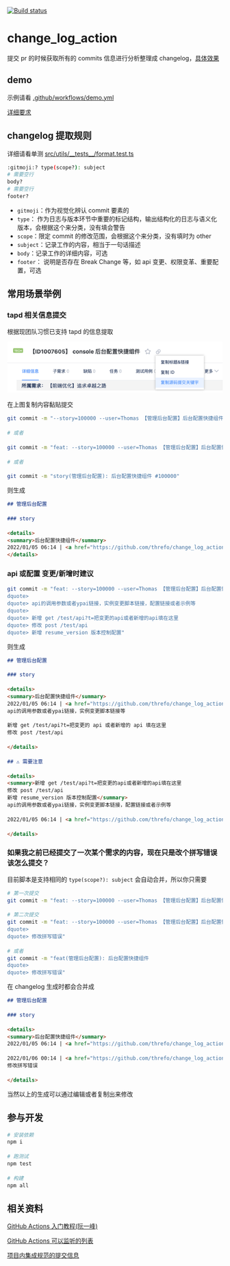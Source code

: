 [![Build status](https://github.com/threfo/change_log_action/actions/workflows/check-dist.yml/badge.svg?branch=main)](https://github.com/threfo/change_log_action/actions/workflows/check-dist.yml)

# change_log_action

提交 pr 的时候获取所有的 commits 信息进行分析整理成 changelog，[具体效果](https://github.com/threfo/change_log_action/pull/1)

## demo

示例请看 [.github/workflows/demo.yml](.github/workflows/demo.yml)

[详细要求](action.yml)

## changelog 提取规则

详细请看单测 [src/utils/\_\_tests\_\_/format.test.ts](src/utils/__tests__/format.test.ts)

```bash
:gitmoji:? type(scope?): subject
# 需要空行
body?
# 需要空行
footer?
```

- `gitmoji`：作为视觉化辨认 commit 要素的
- `type`： 作为日志与版本环节中重要的标记结构，输出结构化的日志与语义化版本，会根据这个来分类，没有填会警告
- `scope`：限定 commit 的修改范围，会根据这个来分类，没有填时为 other
- `subject`：记录工作的内容，相当于一句话描述
- `body`：记录工作的详细内容，可选
- `footer`： 说明是否存在 Break Change 等，如 api 变更、权限变革、重要配置，可选

## 常用场景举例

### tapd 相关信息提交

根据现团队习惯已支持 tapd 的信息提取

![tapd](docs/img/tapd.png)

在上图复制内容黏贴提交

```bash
git commit -m "--story=100000 --user=Thomas 【管理后台配置】后台配置快捷组件 https://www.tapd.cn/12345/s/1240224"

# 或者

git commit -m "feat: --story=100000 --user=Thomas 【管理后台配置】后台配置快捷组件 https://www.tapd.cn/12345/s/1240224"

# 或者

git commit -m "story(管理后台配置): 后台配置快捷组件 #100000"
```

则生成

```md
## 管理后台配置

### story

<details>
<summary>后台配置快捷组件</summary>
2022/01/05 06:14 | <a href="https://github.com/threfo/change_log_action/commit/111" title="thomas-ballo | liurongliang@balloai.com" target="_blank">详细代码</a> | <a href="https://www.tapd.cn/12345/s/1240224" target="_blank">issue 100000</a>
</details>
```

### api 或配置 变更/新增时建议

```bash
git commit -m "feat: --story=100000 --user=Thomas 【管理后台配置】后台配置快捷组件 https://www.tapd.cn/12345/s/1240224
dquote>
dquote> api的调用参数或者ypai链接，实例变更脚本链接，配置链接或者示例等
dquote>
dquote> 新增 get /test/api?t=把变更的api或者新增的api填在这里
dquote> 修改 post /test/api
dquote> 新增 resume_version 版本控制配置"
```

则生成

```md
## 管理后台配置

### story

<details>
<summary>后台配置快捷组件</summary>
2022/01/05 06:14 | <a href="https://github.com/threfo/change_log_action/commit/111" title="thomas-ballo | liurongliang@balloai.com" target="_blank">详细代码</a> | <a href="https://www.tapd.cn/12345/s/1240224" target="_blank">issue 100000</a>
api的调用参数或者ypai链接，实例变更脚本链接等

新增 get /test/api?t=把变更的 api 或者新增的 api 填在这里
修改 post /test/api

</details>

## ⚠️ 需要注意

<details>
<summary>新增 get /test/api?t=把变更的api或者新增的api填在这里
修改 post /test/api
新增 resume_version 版本控制配置</summary>
api的调用参数或者ypai链接，实例变更脚本链接，配置链接或者示例等

2022/01/05 06:14 | <a href="https://github.com/threfo/change_log_action/commit/111" title="thomas-ballo | liurongliang@balloai.com" target="_blank">详细代码</a> | <a href="https://www.tapd.cn/12345/s/1240224" target="_blank">issue 100000</a>

</details>
```

### 如果我之前已经提交了一次某个需求的内容，现在只是改个拼写错误该怎么提交？

目前脚本是支持相同的 `type(scope?): subject` 会自动合并，所以你只需要

```bash
# 第一次提交
git commit -m "feat: --story=100000 --user=Thomas 【管理后台配置】后台配置快捷组件 https://www.tapd.cn/12345/s/1240224"

# 第二次提交
git commit -m "feat: --story=100000 --user=Thomas 【管理后台配置】后台配置快捷组件 https://www.tapd.cn/12345/s/1240224
dquote>
dquote> 修改拼写错误"

# 或者
git commit -m "feat(管理后台配置): 后台配置快捷组件
dquote>
dquote> 修改拼写错误"
```

在 changelog 生成时都会合并成

```md
## 管理后台配置

### story

<details>
<summary>后台配置快捷组件</summary>
2022/01/05 06:14 | <a href="https://github.com/threfo/change_log_action/commit/111" title="thomas-ballo | liurongliang@balloai.com" target="_blank">详细代码</a> | <a href="https://www.tapd.cn/12345/s/1240224" target="_blank">issue 100000</a>

2022/01/06 00:14 | <a href="https://github.com/threfo/change_log_action/commit/111" title="thomas-ballo | liurongliang@balloai.com" target="_blank">详细代码</a> | <a href="https://www.tapd.cn/12345/s/1240224" target="_blank">issue 100000</a>
修改拼写错误

</details>
```

当然以上的生成可以通过编辑或者复制出来修改

## 参与开发

```bash
# 安装依赖
npm i

# 跑测试
npm test

# 构建
npm all
```

## 相关资料

[GitHub Actions 入门教程(阮一峰)](https://www.ruanyifeng.com/blog/2019/09/getting-started-with-github-actions.html)

[GitHub Actions 可以监听的列表](https://docs.github.com/en/actions/learn-github-actions/events-that-trigger-workflows)

[项目内集成规范的提交信息](https://github.com/thomas-bello/changelog)
